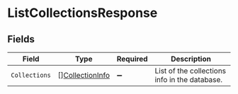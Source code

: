 # ListCollectionsResponse


## Fields

| Field                                                     | Type                                                      | Required                                                  | Description                                               |
| --------------------------------------------------------- | --------------------------------------------------------- | --------------------------------------------------------- | --------------------------------------------------------- |
| `Collections`                                             | [][CollectionInfo](../../models/shared/collectioninfo.md) | :heavy_minus_sign:                                        | List of the collections info in the database.             |